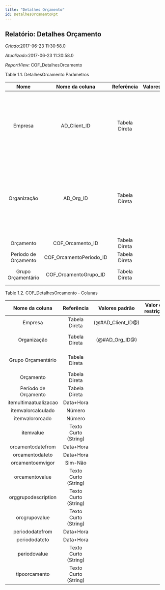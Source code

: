 ```yaml
---
title: "Detalhes Orçamento"
id: DetalhesOrcamentoRpt
---
```

<div id="d48401e1" class="section chapter">

<div class="titlepage">

<div>

<div>

## Relatório: Detalhes Orçamento

</div>

</div>

</div>

<span class="emphasis"> *Criado:*</span>2017-06-23 11:30:58.0

<span class="emphasis">*Atualizado:*</span>2017-06-23 11:30:58.0

<span class="emphasis"> *ReportView:* </span>COF\_DetalhesOrcamento

<div id="d48401e17" class="table">

<div class="table-title">

Table 1.1. DetalhesOrcamento
Parâmetros

</div>

<div class="table-contents">

|         Nome         |      Nome da coluna       |  Referência   | Valores(Padrão) |                 Descrição                 |                                                                            Comentário/Ajuda                                                                            |
| :------------------: | :-----------------------: | :-----------: | :-------------: | :---------------------------------------: | :--------------------------------------------------------------------------------------------------------------------------------------------------------------------: |
|       Empresa        |      AD\_Client\_ID       | Tabela Direta |                 |  Empresa/Locatário para esta instalação.  | Uma Empresa é uma Companhia ou uma Entidade Legal (pessoa jurídica). Dados não podem ser compartilhados entre Empresas. Locatário é um sinônimo para Empresa (Client). |
|     Organização      |        AD\_Org\_ID        | Tabela Direta |                 | Entidade organizacional dentro da Empresa |      Uma "Organização" é uma unidade de sua "Empresa" ou "Entidade Legal" - os exemplos são loja, departamento. Você pode compartilhar dados entre organizações.       |
|      Orçamento       |    COF\_Orcamento\_ID     | Tabela Direta |                 |          Primary Key : Orçamento          |                                                                        Primary Key : Orçamento                                                                         |
| Período de Orçamento | COF\_OrcamentoPeriodo\_ID | Tabela Direta |                 |           Primary Key : Período           |                                                                         Primary Key : Período                                                                          |
|  Grupo Orçamentário  |  COF\_OrcamentoGrupo\_ID  | Tabela Direta |                 |     Primary Key : Grupo Orçamentário      |                                                                    Primary Key : Grupo Orçamentário                                                                    |

</div>

</div>

  

<div id="d48401e107" class="table">

<div class="table-title">

Table 1.2. COF\_DetalhesOrcamento -
Colunas

</div>

<div class="table-contents">

|    Nome da coluna     |      Referência      |    Valores padrão    | Valor de restrição |                Regra de validação                |            Descrição             |         Comentário/Ajuda         |
| :-------------------: | :------------------: | :------------------: | :----------------: | :----------------------------------------------: | :------------------------------: | :------------------------------: |
|        Empresa        |    Tabela Direta     | (@\#AD\_Client\_ID@) |                    |        AD\_Client.AD\_Client\_ID \< \> 0         |           (ver acima)            |           (ver acima)            |
|      Organização      |    Tabela Direta     |  (@\#AD\_Org\_ID@)   |                    | (AD\_Org.IsSummary='N' OR AD\_Org.AD\_Org\_ID=0) |           (ver acima)            |           (ver acima)            |
|  Grupo Orçamentário   |    Tabela Direta     |                      |                    |                                                  | Primary Key : Grupo Orçamentário | Primary Key : Grupo Orçamentário |
|       Orçamento       |    Tabela Direta     |                      |                    |                                                  |     Primary Key : Orçamento      |     Primary Key : Orçamento      |
| Período de Orçamento  |    Tabela Direta     |                      |                    |                                                  |      Primary Key : Período       |      Primary Key : Período       |
| itemultimaatualizacao |      Data+Hora       |                      |                    |                                                  |                                  |                                  |
|  itemvalorcalculado   |        Número        |                      |                    |                                                  |                                  |                                  |
|    itemvalororcado    |        Número        |                      |                    |                                                  |                                  |                                  |
|       itemvalue       | Texto Curto (String) |                      |                    |                                                  |                                  |                                  |
|   orcamentodatefrom   |      Data+Hora       |                      |                    |                                                  |                                  |                                  |
|    orcamentodateto    |      Data+Hora       |                      |                    |                                                  |                                  |                                  |
|   orcamentoemvigor    |       Sim-Não        |                      |                    |                                                  |                                  |                                  |
|    orcamentovalue     | Texto Curto (String) |                      |                    |                                                  |                                  |                                  |
|  orggrupodescription  | Texto Curto (String) |                      |                    |                                                  |                                  |                                  |
|     orcgrupovalue     | Texto Curto (String) |                      |                    |                                                  |                                  |                                  |
|    periododatefrom    |      Data+Hora       |                      |                    |                                                  |                                  |                                  |
|     periododateto     |      Data+Hora       |                      |                    |                                                  |                                  |                                  |
|     periodovalue      | Texto Curto (String) |                      |                    |                                                  |                                  |                                  |
|     tipoorcamento     | Texto Curto (String) |                      |                    |                                                  |                                  |                                  |

</div>

</div>

  

</div>
